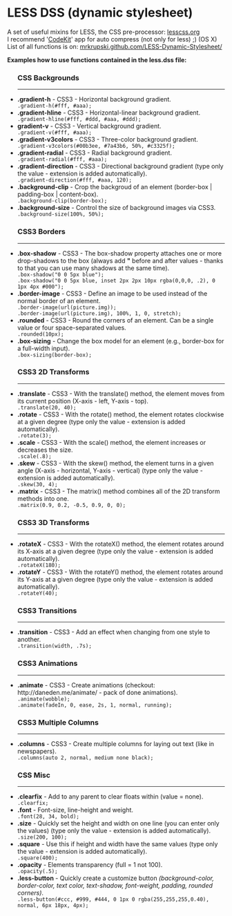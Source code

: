 LESS DSS (dynamic stylesheet)
=============

A set of useful mixins for LESS, the CSS pre-processor: <a href="http://lesscss.org" target="_blank">lesscss.org</a>
<br/>I recommend '<a href="http://incident57.com/codekit/" target="_blank">CodeKit</a>' app for auto compress (not only for less) ;) (OS X)
<br/>
List of all functions is on: <a href="http://mrkrupski.github.com/LESS-Dynamic-Stylesheet/" target="_blank">mrkrupski.github.com/LESS-Dynamic-Stylesheet/</a>

   <b>Examples how to use functions contained in the less.dss file:</b>

 <ul>
   <h3>CSS Backgrounds</h3>
   <hr/>
   <li><b>.gradient-h</b>           - CSS3 - Horizontal background gradient.</li>
   <code>.gradient-h(#fff, #aaa);</code>

   <li><b>.gradient-hline</b>       - CSS3 - Horizontal-linear background gradient.</li>
   <code>.gradient-hline(#fff, #ddd, #aaa, #ddd);</code>

   <li><b>gradient-v</b>            - CSS3 - Vertical background gradient.</li>
   <code>.gradient-v(#fff, #aaa);</code>

   <li><b>.gradient-v3colors</b>    - CSS3 - Three-color background gradient.</li>
   <code>.gradient-v3colors(#00b3ee, #7a43b6, 50%, #c3325f);</code>

   <li><b>.gradient-radial</b>      - CSS3 - Radial background gradient.</li>
   <code>.gradient-radial(#fff, #aaa);</code>

   <li><b>.gradient-direction</b>   - CSS3 - Directional background gradient (type only the value - extension is added automatically).</li>
   <code>.gradient-direction(#fff, #aaa, 120);</code>

   <li><b>.background-clip</b>      - Crop the backgroud of an element (border-box | padding-box | content-box).</li>
   <code>.background-clip(border-box);</code>

   <li><b>.background-size</b>      - Control the size of background images via CSS3.</li>
   <code>.background-size(100%, 50%);</code>

   <br/>
   <h3>CSS3 Borders</h3>
   <hr/>
   <li><b>.box-shadow</b>           - CSS3 - The box-shadow property attaches one or more drop-shadows to the box (always add <b>"</b> before and after values - thanks to that you can use many shadows at the same time).</li>
   <code>.box-shadow("0 0 5px blue");</code>
   <br/>
   <code>.box-shadow("0 0 5px blue, inset 2px 2px 10px rgba(0,0,0, .2), 0 1px 4px #000");</code>

   <li><b>.border-image</b>         - CSS3 - Define an image to be used instead of the normal border of an element.</li>
   <code>.border-image(url(picture.img));</code>
   <br/>
   <code>.border-image(url(picture.img), 100%, 1, 0, stretch);</code>

   <li><b>.rounded</b>              - CSS3 - Round the corners of an element. Can be a single value or four space-separated values.</li>
   <code>.rounded(10px);</code>

   <li><b>.box-sizing</b>           - Change the box model for an element (e.g., border-box for a full-width input).</li>
   <code>.box-sizing(border-box);</code>

   <br/>
   <h3>CSS3 2D Transforms</h3>
   <hr/>
   <li><b>.translate</b>            - CSS3 - With the translate() method, the element moves from its current position (X-axis - left, Y-axis - top).</li>
   <code>.translate(20, 40);</code>

   <li><b>.rotate</b>               - CSS3 - With the rotate() method, the element rotates clockwise at a given degree (type only the value - extension is added automatically).</li>
   <code>.rotate(3);</code>

   <li><b>.scale</b>                - CSS3 - With the scale() method, the element increases or decreases the size.</li>
   <code>.scale(.8);</code>

   <li><b>.skew</b>                 - CSS3 - With the skew() method, the element turns in a given angle (X-axis - horizontal, Y-axis - vertical) (type only the value - extension is added automatically).</li>
   <code>.skew(30, 4);</code>

   <li><b>.matrix</b>               - CSS3 - The matrix() method combines all of the 2D transform methods into one.</li>
   <code>.matrix(0.9, 0.2, -0.5, 0.9, 0, 0);</code>

   <br/>
   <h3>CSS3 3D Transforms</h3>
   <hr/>
   <li><b>.rotateX</b>              - CSS3 - With the rotateX() method, the element rotates around its X-axis at a given degree (type only the value - extension is added automatically).</li>
   <code>.rotateX(180);</code>

   <li><b>.rotateY</b>              - CSS3 - With the rotateY() method, the element rotates around its Y-axis at a given degree (type only the value - extension is added automatically).</li>
   <code>.rotateY(40);</code>

   <br/>
   <h3>CSS3 Transitions</h3>
   <hr/>
   <li><b>.transition</b>           - CSS3 - Add an effect when changing from one style to another.</li>
   <code>.transition(width, .7s);</code>

   <br/>
   <h3>CSS3 Animations</h3>
   <hr/>
   <li><b>.animate</b>              - CSS3 - Create animations (checkout: http://daneden.me/animate/ - pack of done animations).</li>
   <code>.animate(wobble);</code>
   <br/>
   <code>.animate(fadeIn, 0, ease, 2s, 1, normal, running);</code>

   <br/>
   <h3>CSS3 Multiple Columns</h3>
   <hr/>
   <li><b>.columns</b>              - CSS3 - Create multiple columns for laying out text (like in newspapers).</li>
   <code>.columns(auto 2, normal, medium none black);</code>

   <br/>
   <h3>CSS Misc</h3>
   <hr/>
   <li><b>.clearfix</b>             - Add to any parent to clear floats within (value = none).</li>
   <code>.clearfix;</code>

   <li><b>.font</b>                 - Font-size, line-height and weight.</li>
   <code>.font(28, 34, bold);</code>

   <li><b>.size</b>                 - Quickly set the height and width on one line (you can enter only the values) (type only the value - extension is added automatically).</li>
   <code>.size(200, 100);</code>

   <li><b>.square</b>               - Use this if height and width have the same values (type only the value - extension is added automatically).</li>
   <code>.square(400);</code>

   <li><b>.opacity</b>              - Elements transparency (full = 1 not 100).</li>
   <code>.opacity(.5);</code>

   <li><b>.less-button</b>          - Quickly create a customize button <i>(background-color, border-color, text color, text-shadow, font-weight, padding, rounded corners)</i>.</li>
   <code>.less-button(#ccc, #999, #444, 0 1px 0 rgba(255,255,255,0.40), normal, 6px 18px, 4px);</code>
</ul>